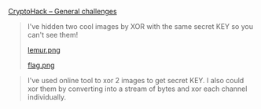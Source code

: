 [CryptoHack – General challenges](https://cryptohack.org/challenges/general/)

> I've hidden two cool images by XOR with the same secret KEY so you can't see them!
>
> [lemur.png](https://cryptohack.org/static/challenges/lemur_ed66878c338e662d3473f0d98eedbd0d.png)
>
> [flag.png](https://cryptohack.org/static/challenges/flag_7ae18c704272532658c10b5faad06d74.png)

> I've used online tool to xor 2 images to get secret KEY. I also could xor them by converting into a stream of bytes and xor each channel individually.
